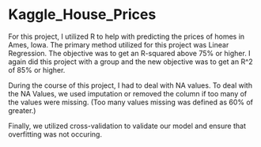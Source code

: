 # Kaggle_House_Prices

For this project, I utilized R to help with predicting the prices of homes in Ames, Iowa. The primary method utilized for this project was Linear Regression. The objective was to get an R-squared above 75% or higher. I again did this project with a group and the new objective was to get an R^2 of 85% or higher.

During the course of this project, I had to deal with NA values. To deal with the NA Values, we used imputation or removed the column if too many of the values were missing. (Too many values missing was defined as 60% of greater.) 

Finally, we utilized cross-validation to validate our model and ensure that overfitting was not occuring.
